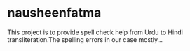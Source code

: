 # nausheenfatma
This project is to provide spell check help from Urdu to Hindi transliteration.The spelling errors in our case mostly…
